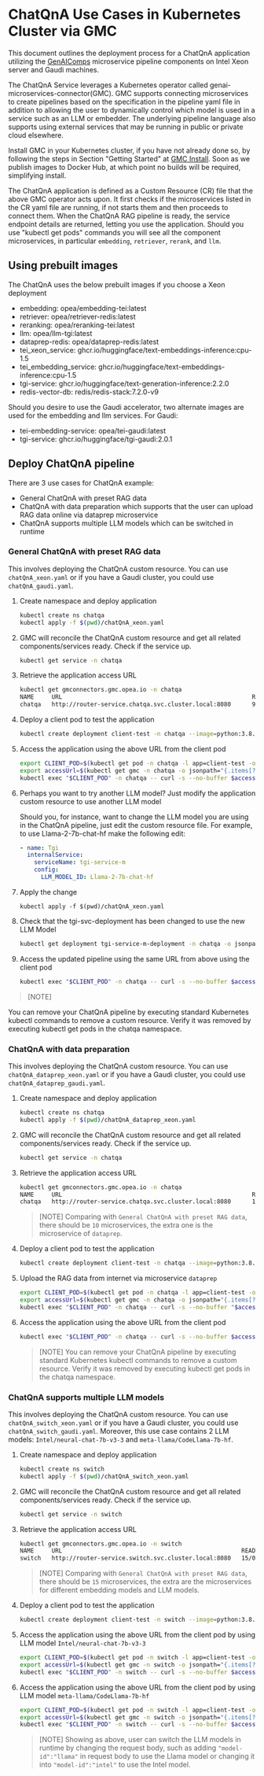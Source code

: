 # ChatQnA Use Cases in Kubernetes Cluster via GMC

This document outlines the deployment process for a ChatQnA application utilizing the [GenAIComps](https://github.com/opea-project/GenAIComps.git) microservice pipeline components on Intel Xeon server and Gaudi machines.

The ChatQnA Service leverages a Kubernetes operator called genai-microservices-connector(GMC). GMC supports connecting microservices to create pipelines based on the specification in the pipeline yaml file in addition to allowing the user to dynamically control which model is used in a service such as an LLM or embedder. The underlying pipeline language also supports using external services that may be running in public or private cloud elsewhere.

Install GMC in your Kubernetes cluster, if you have not already done so, by following the steps in Section "Getting Started" at [GMC Install](https://github.com/opea-project/GenAIInfra/tree/main/microservices-connector). Soon as we publish images to Docker Hub, at which point no builds will be required, simplifying install.

The ChatQnA application is defined as a Custom Resource (CR) file that the above GMC operator acts upon. It first checks if the microservices listed in the CR yaml file are running, if not starts them and then proceeds to connect them. When the ChatQnA RAG pipeline is ready, the service endpoint details are returned, letting you use the application. Should you use "kubectl get pods" commands you will see all the component microservices, in particular `embedding`, `retriever`, `rerank`, and `llm`.

## Using prebuilt images

The ChatQnA uses the below prebuilt images if you choose a Xeon deployment

- embedding: opea/embedding-tei:latest
- retriever: opea/retriever-redis:latest
- reranking: opea/reranking-tei:latest
- llm: opea/llm-tgi:latest
- dataprep-redis: opea/dataprep-redis:latest
- tei_xeon_service: ghcr.io/huggingface/text-embeddings-inference:cpu-1.5
- tei_embedding_service: ghcr.io/huggingface/text-embeddings-inference:cpu-1.5
- tgi-service: ghcr.io/huggingface/text-generation-inference:2.2.0
- redis-vector-db: redis/redis-stack:7.2.0-v9

Should you desire to use the Gaudi accelerator, two alternate images are used for the embedding and llm services.
For Gaudi:

- tei-embedding-service: opea/tei-gaudi:latest
- tgi-service: ghcr.io/huggingface/tgi-gaudi:2.0.1

## Deploy ChatQnA pipeline

There are 3 use cases for ChatQnA example:

- General ChatQnA with preset RAG data
- ChatQnA with data preparation which supports that the user can upload RAG data online via dataprep microservice
- ChatQnA supports multiple LLM models which can be switched in runtime

### General ChatQnA with preset RAG data

This involves deploying the ChatQnA custom resource. You can use `chatQnA_xeon.yaml` or if you have a Gaudi cluster, you could use `chatQnA_gaudi.yaml`.

1. Create namespace and deploy application

   ```sh
   kubectl create ns chatqa
   kubectl apply -f $(pwd)/chatQnA_xeon.yaml
   ```

2. GMC will reconcile the ChatQnA custom resource and get all related components/services ready. Check if the service up.

   ```sh
   kubectl get service -n chatqa
   ```

3. Retrieve the application access URL

   ```sh
   kubectl get gmconnectors.gmc.opea.io -n chatqa
   NAME     URL                                                      READY     AGE
   chatqa   http://router-service.chatqa.svc.cluster.local:8080      9/0/9     3m
   ```

4. Deploy a client pod to test the application

   ```sh
   kubectl create deployment client-test -n chatqa --image=python:3.8.13 -- sleep infinity
   ```

5. Access the application using the above URL from the client pod

   ```sh
   export CLIENT_POD=$(kubectl get pod -n chatqa -l app=client-test -o jsonpath={.items..metadata.name})
   export accessUrl=$(kubectl get gmc -n chatqa -o jsonpath="{.items[?(@.metadata.name=='chatqa')].status.accessUrl}")
   kubectl exec "$CLIENT_POD" -n chatqa -- curl -s --no-buffer $accessUrl  -X POST  -d '{"text":"What is the revenue of Nike in 2023?","parameters":{"max_new_tokens":17, "do_sample": true}}' -H 'Content-Type: application/json'
   ```

6. Perhaps you want to try another LLM model? Just modify the application custom resource to use another LLM model

   Should you, for instance, want to change the LLM model you are using in the ChatQnA pipeline, just edit the custom resource file.
   For example, to use Llama-2-7b-chat-hf make the following edit:

   ```yaml
   - name: Tgi
     internalService:
       serviceName: tgi-service-m
       config:
         LLM_MODEL_ID: Llama-2-7b-chat-hf
   ```

7. Apply the change

   ```
   kubectl apply -f $(pwd)/chatQnA_xeon.yaml
   ```

8. Check that the tgi-svc-deployment has been changed to use the new LLM Model

   ```sh
   kubectl get deployment tgi-service-m-deployment -n chatqa -o jsonpath="{.spec.template.spec.containers[*].env[?(@.name=='LLM_MODEL_ID')].value}"
   ```

9. Access the updated pipeline using the same URL from above using the client pod

   ```sh
   kubectl exec "$CLIENT_POD" -n chatqa -- curl -s --no-buffer $accessUrl -X POST -d '{"text":"What are the key features of Intel Gaudi?","parameters":{"max_new_tokens":17, "do_sample": true}}' -H 'Content-Type: application/json'
   ```

> [NOTE]

You can remove your ChatQnA pipeline by executing standard Kubernetes kubectl commands to remove a custom resource. Verify it was removed by executing kubectl get pods in the chatqa namespace.

### ChatQnA with data preparation

This involves deploying the ChatQnA custom resource. You can use `chatQnA_dataprep_xeon.yaml` or if you have a Gaudi cluster, you could use `chatQnA_dataprep_gaudi.yaml`.

1. Create namespace and deploy application

   ```sh
   kubectl create ns chatqa
   kubectl apply -f $(pwd)/chatQnA_dataprep_xeon.yaml
   ```

2. GMC will reconcile the ChatQnA custom resource and get all related components/services ready. Check if the service up.

   ```sh
   kubectl get service -n chatqa
   ```

3. Retrieve the application access URL

   ```sh
   kubectl get gmconnectors.gmc.opea.io -n chatqa
   NAME     URL                                                      READY     AGE
   chatqa   http://router-service.chatqa.svc.cluster.local:8080      10/0/10    3m
   ```

   > [NOTE]
   > Comparing with `General ChatQnA with preset RAG data`, there should be `10` microservices, the extra one is the microservice of `dataprep`.

4. Deploy a client pod to test the application

   ```sh
   kubectl create deployment client-test -n chatqa --image=python:3.8.13 -- sleep infinity
   ```

5. Upload the RAG data from internet via microservice `dataprep`

   ```sh
   export CLIENT_POD=$(kubectl get pod -n chatqa -l app=client-test -o jsonpath={.items..metadata.name})
   export accessUrl=$(kubectl get gmc -n chatqa -o jsonpath="{.items[?(@.metadata.name=='chatqa')].status.accessUrl}")
   kubectl exec "$CLIENT_POD" -n chatqa -- curl -s --no-buffer "$accessUrl/dataprep" -F 'link_list=["https://raw.githubusercontent.com/opea-project/GenAIInfra/main/microservices-connector/test/data/gaudi.txt"]' -H "Content-Type: multipart/form-data"
   ```

6. Access the application using the above URL from the client pod

   ```sh
   kubectl exec "$CLIENT_POD" -n chatqa -- curl -s --no-buffer $accessUrl  -X POST  '{"text":"What are the key features of Intel Gaudi?","parameters":{"max_new_tokens":100, "do_sample": true}}' -H 'Content-Type: application/json'
   ```

   > [NOTE]
   > You can remove your ChatQnA pipeline by executing standard Kubernetes kubectl commands to remove a custom resource. Verify it was removed by executing kubectl get pods in the chatqa namespace.

### ChatQnA supports multiple LLM models

This involves deploying the ChatQnA custom resource. You can use `chatQnA_switch_xeon.yaml` or if you have a Gaudi cluster, you could use `chatQnA_switch_gaudi.yaml`. Moreover, this use case contains 2 LLM models: `Intel/neural-chat-7b-v3-3` and `meta-llama/CodeLlama-7b-hf`.

1. Create namespace and deploy application

   ```sh
   kubectl create ns switch
   kubectl apply -f $(pwd)/chatQnA_switch_xeon.yaml
   ```

2. GMC will reconcile the ChatQnA custom resource and get all related components/services ready. Check if the service up.

   ```sh
   kubectl get service -n switch
   ```

3. Retrieve the application access URL

   ```sh
   kubectl get gmconnectors.gmc.opea.io -n switch
   NAME     URL                                                   READY     AGE
   switch   http://router-service.switch.svc.cluster.local:8080   15/0/15   83s
   ```

   > [NOTE]
   > Comparing with `General ChatQnA with preset RAG data`, there should be `15` microservices, the extra are the microservices for different embedding models and LLM models.

4. Deploy a client pod to test the application

   ```sh
   kubectl create deployment client-test -n switch --image=python:3.8.13 -- sleep infinity
   ```

5. Access the application using the above URL from the client pod by using LLM model `Intel/neural-chat-7b-v3-3`

   ```sh
   export CLIENT_POD=$(kubectl get pod -n switch -l app=client-test -o jsonpath={.items..metadata.name})
   export accessUrl=$(kubectl get gmc -n switch -o jsonpath="{.items[?(@.metadata.name=='switch')].status.accessUrl}")
   kubectl exec "$CLIENT_POD" -n switch -- curl -s --no-buffer $accessUrl  -X POST  -d '{"text":"What are the key features of Intel Gaudi?", "model-id":"intel", "embedding-model-id":"small", "parameters":{"max_new_tokens":50, "do_sample": true}}' -H 'Content-Type: application/json'
   ```

6. Access the application using the above URL from the client pod by using LLM model `meta-llama/CodeLlama-7b-hf`

   ```sh
   export CLIENT_POD=$(kubectl get pod -n switch -l app=client-test -o jsonpath={.items..metadata.name})
   export accessUrl=$(kubectl get gmc -n switch -o jsonpath="{.items[?(@.metadata.name=='switch')].status.accessUrl}")
   kubectl exec "$CLIENT_POD" -n switch -- curl -s --no-buffer $accessUrl  -X POST  -d '{"text":"What are the key features of Intel Gaudi?", "model-id":"llama", "embedding-model-id":"small", "parameters":{"max_new_tokens":50, "do_sample": true}}' -H 'Content-Type: application/json'
   ```

   > [NOTE]
   > Showing as above, user can switch the LLM models in runtime by changing the request body, such as adding `"model-id":"llama"` in request body to use the Llama model or changing it into `"model-id":"intel"` to use the Intel model.

